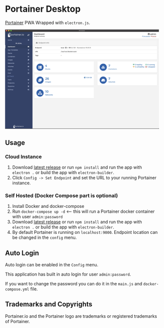 # Portainer Desktop

[Portainer](https://www.portainer.io) PWA Wrapped with `electron.js`. 

![Portainer Desktop](./build/portainer.png)

## Usage
### Cloud Instance
1. Download [latest release](https://github.com/ExidCuter/docker-registry-explorer-plugin/releases/latest) or run `npm install` and run the app with `electron .` or build the app with `electron-builder`.
2. Click `Config -> Set Endpoint` and set the URL to your running Portainer instance.


### Self Hosted (Docker Compose part is optional)
1. Install Docker and docker-compose
2. Run `docker-compose up -d` <-- this will run a Portainer docker container with user `admin:password`
4. Download [latest release](https://github.com/ExidCuter/docker-registry-explorer-plugin/releases/latest) or run `npm install` and run the app with `electron .` or build the app with `electron-builder`.
5. By default Portainer is running on `localhost:9000`. Endpoint location can be changed in the `config` menu.

## Auto Login
Auto login can be enabled in the `Config` menu.

This application has built in auto login for user `admin:password`.

If you want to change the password you can do it in the `main.js` and `docker-compose.yml` file.

## Trademarks and Copyrights
Portainer.io and the Portainer logo are trademarks or registered trademarks of Portainer.
    
